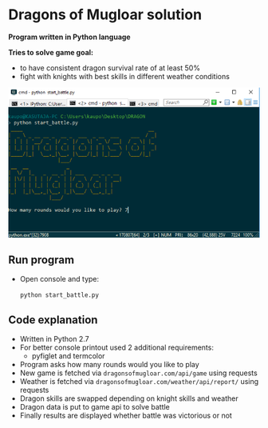 # Dragons of Mugloar solution
**Program written in Python language**

**Tries to solve game goal:**
 * to have consistent dragon survival rate of at least 50%
 * fight with knights with best skills in different weather conditions

![Game Start](/images/game_start.png)


## Run program
* Open console and type:
    
    `python start_battle.py`

## Code explanation

* Written in Python 2.7
* For better console printout used 2 additional requirements:
  * pyfiglet and termcolor 
* Program asks how many rounds would you like to play
* New game is fetched via `dragonsofmugloar.com/api/game` using requests
* Weather is fetched via `dragonsofmugloar.com/weather/api/report/` using requests
* Dragon skills are swapped depending on knight skills and weather
* Dragon data is put to game api to solve battle
* Finally results are displayed whether battle was victorious or not
